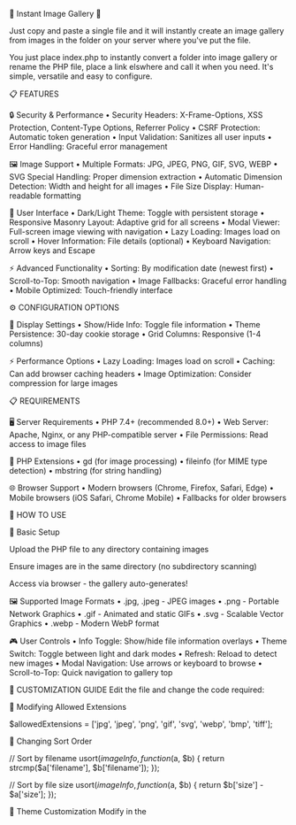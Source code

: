 🌟 Instant Image Gallery 🌟

Just copy and paste a single file and it will instantly create an image gallery from images in the folder on your server where you've put the file.

You just place index.php to instantly convert a folder into image gallery or rename the PHP file, place a link elswhere and call it when you need. It's simple, versatile and easy to configure.

📋 FEATURES

🔒 Security & Performance
• Security Headers: X-Frame-Options, XSS Protection, Content-Type Options, Referrer Policy
• CSRF Protection: Automatic token generation
• Input Validation: Sanitizes all user inputs
• Error Handling: Graceful error management

🖼️ Image Support
• Multiple Formats: JPG, JPEG, PNG, GIF, SVG, WEBP
• SVG Special Handling: Proper dimension extraction
• Automatic Dimension Detection: Width and height for all images
• File Size Display: Human-readable formatting

🎨 User Interface
• Dark/Light Theme: Toggle with persistent storage
• Responsive Masonry Layout: Adaptive grid for all screens
• Modal Viewer: Full-screen image viewing with navigation
• Lazy Loading: Images load on scroll
• Hover Information: File details (optional)
• Keyboard Navigation: Arrow keys and Escape

⚡ Advanced Functionality
• Sorting: By modification date (newest first)
• Scroll-to-Top: Smooth navigation
• Image Fallbacks: Graceful error handling
• Mobile Optimized: Touch-friendly interface

⚙️ CONFIGURATION OPTIONS

👀 Display Settings
• Show/Hide Info: Toggle file information
• Theme Persistence: 30-day cookie storage
• Grid Columns: Responsive (1-4 columns)

⚡ Performance Options
• Lazy Loading: Images load on scroll
• Caching: Can add browser caching headers
• Image Optimization: Consider compression for large images

📋 REQUIREMENTS

🖥️ Server Requirements
• PHP 7.4+ (recommended 8.0+)
• Web Server: Apache, Nginx, or any PHP-compatible server
• File Permissions: Read access to image files

🔧 PHP Extensions
• gd (for image processing)
• fileinfo (for MIME type detection)
• mbstring (for string handling)

🌐 Browser Support
• Modern browsers (Chrome, Firefox, Safari, Edge)
• Mobile browsers (iOS Safari, Chrome Mobile)
• Fallbacks for older browsers

🚀 HOW TO USE

📁 Basic Setup

Upload the PHP file to any directory containing images

Ensure images are in the same directory (no subdirectory scanning)

Access via browser - the gallery auto-generates!

🖼️ Supported Image Formats
• .jpg, .jpeg - JPEG images
• .png - Portable Network Graphics
• .gif - Animated and static GIFs
• .svg - Scalable Vector Graphics
• .webp - Modern WebP format

🎮 User Controls
• Info Toggle: Show/hide file information overlays
• Theme Switch: Toggle between light and dark modes
• Refresh: Reload to detect new images
• Modal Navigation: Use arrows or keyboard to browse
• Scroll-to-Top: Quick navigation to gallery top

🔧 CUSTOMIZATION GUIDE
Edit the file and change the code required:

📝 Modifying Allowed Extensions

$allowedExtensions = ['jpg', 'jpeg', 'png', 'gif', 'svg', 'webp', 'bmp', 'tiff'];

🔄 Changing Sort Order

// Sort by filename
usort($imageInfo, function($a, $b) {
    return strcmp($a['filename'], $b['filename']);
});

// Sort by file size
usort($imageInfo, function($a, $b) {
    return $b['size'] - $a['size'];
});

🎨 Theme Customization
Modify in the <script> section:

colors: {
    dark: {
        100: '#1e293b', // Header
        200: '#172033', // Cards
        300: '#0f172a', // Background
    }

📂 Adding Subdirectory Support

function scanDirectory($dir) {
    $files = [];
    $items = scandir($dir);
    
    foreach ($items as $item) {
        if ($item === '.' || $item === '..') continue;
        $path = $dir . '/' . $item;
        
        if (is_dir($path)) {
            $files = array_merge($files, scanDirectory($path));
        } else {
            $files[] = $path;
        }
    }
    return $files;
}

$files = scanDirectory('.');

🔒 Security Enhancements

// Basic HTTP Authentication
if (!isset($_SERVER['PHP_AUTH_USER']) || 
    $_SERVER['PHP_AUTH_USER'] !== 'username' || 
    $_SERVER['PHP_AUTH_PW'] !== 'password') {
    header('WWW-Authenticate: Basic realm="Gallery"');
    header('HTTP/1.0 401 Unauthorized');
    die('Access denied');
}

🛠️ TROUBLESHOOTING

❓ Common Issues

No Images Displaying
• Check file permissions
• Verify supported formats
• Ensure images in same directory

SVG Dimensions Not Showing
• SVG needs width/height or viewBox
• Check SVG file structure

Performance Issues
• Add pagination for large collections
• Implement image caching
• Optimize image sizes

📝 Error Logging
• Script logs to PHP error log
• Check server error log for debugging

🔒 SECURITY NOTES
• CSRF protection for form submissions
• All user inputs validated and sanitized
• Security headers prevent common vulnerabilities
• File paths properly handled

📱 MOBILE CONSIDERATIONS
• Touch-friendly interface
• Responsive design adapts to screen size
• Optimized loading for mobile networks

🎯 Perfect for: Portfolios, photo galleries, quick image browsing!

Just copy and paste a single file and your new instant gallery is ready! 📋✨
